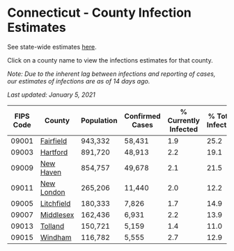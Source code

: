 # Connecticut - County Infection Estimates

See state-wide estimates [here](/infections/us-ct).

Click on a county name to view the infections estimates for that county.

*Note: Due to the inherent lag between infections and reporting of cases, our estimates of infections are as of 14 days ago.*

*Last updated: January 5, 2021*

|   FIPS Code |                   County |   Population |   Confirmed Cases |   % Currently Infected |   % Total Infected |
|-------------|--------------------------|--------------|-------------------|------------------------|--------------------|
|       09001 |   [Fairfield](fairfield) |      943,332 |            58,431 |                    1.9 |               25.2 |
|       09003 |     [Hartford](hartford) |      891,720 |            48,913 |                    2.2 |               19.1 |
|       09009 |   [New Haven](new-haven) |      854,757 |            49,678 |                    2.1 |               21.5 |
|       09011 | [New London](new-london) |      265,206 |            11,440 |                    2.0 |               12.2 |
|       09005 | [Litchfield](litchfield) |      180,333 |             7,826 |                    1.7 |               14.9 |
|       09007 |   [Middlesex](middlesex) |      162,436 |             6,931 |                    2.2 |               13.9 |
|       09013 |       [Tolland](tolland) |      150,721 |             5,159 |                    1.4 |               11.0 |
|       09015 |       [Windham](windham) |      116,782 |             5,555 |                    2.7 |               12.9 |